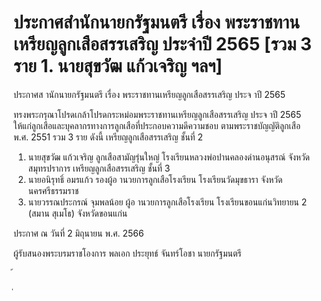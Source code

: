 
# ประกาศสำนักนายกรัฐมนตรี เรื่อง พระราชทานเหรียญลูกเสือสรรเสริญ ประจำปี 2565 [รวม 3 ราย 1. นายสุขวัฒ แก้วเจริญ ฯลฯ]
      
      

      
      

ประกาศส านักนายกรัฐมนตรี 
เรื่อง   พระราชทานเหรียญลูกเสือสรรเสริญ  ประจ าปี  2565 
 
 
ทรงพระกรุณาโปรดเกล้าโปรดกระหม่อมพระราชทานเหรียญลูกเสือสรรเสริญ  ประจ าปี  2565   
ให้แก่ลูกเสือและบุคลากรทางการลูกเสือที่ประกอบความดีความชอบ  ตามพระราชบัญญัติลูกเสือ   
พ.ศ.  2551  รวม  3  ราย  ดังนี้ 
เหรียญลูกเสือสรรเสริญ  ชั้นที่  2 
1. นายสุขวัฒ  แก้วเจริญ ลูกเสือสามัญรุ่นใหญ่ 
  โรงเรียนหลวงพ่อปานคลองด่านอนุสรณ์ 
  จังหวัดสมุทรปราการ 
เหรียญลูกเสือสรรเสริญ  ชั้นที่  3 
2. นายอนิรุทธิ์  อมรแก้ว   รองผู้อ านวยการลูกเสือโรงเรียน 
  โรงเรียนวัดมุขธารา  จังหวัดนครศรีธรรมราช 
3. นายวรรณประกรณ์  จุมพลน้อย   ผู้อ านวยการลูกเสือโรงเรียน 
  โรงเรียนขอนแก่นวิทยายน  2  (สมาน  สุเมโธ) 
  จังหวัดขอนแก่น 
 
ประกาศ  ณ  วันที่  2  มิถุนายน  พ.ศ.  2566 
 
ผู้รับสนองพระบรมราชโองการ 
พลเอก ประยุทธ์  จันทร์โอชา 
นายกรัฐมนตรี 
 
้
 
่
 